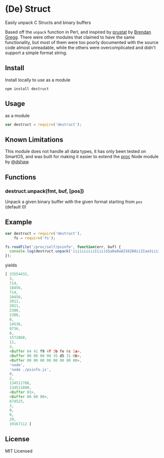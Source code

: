 (De) Struct
===========

Easily unpack C Structs and binary buffers

Based off the `unpack` function in Perl, and inspired by [prustat][1]
by [Brendan Gregg][2].  There were other modules that claimed to have the same functionality,
but most of them were too poorly documented with the source code almost unreadable, while the
others were overcomplicated and didn't support a simple format string.

Install
------

Install locally to use as a module

    npm install destruct

Usage
-----

as a module

``` js
var destruct = require('destruct');
```

Known Limitations
-----------------

This module does not handle all data types, it has only been tested on SmartOS,
and was built for making it easier to extend the [proc][3] Node module by [@dshaw][4].

Functions
---------

### destruct.unpack(fmt, buf, [pos])

Unpack a given binary buffer with the given format starting from `pos` (default 0)

Example
-------

``` js
var destruct = require('destruct'),
    fs = require('fs');

fs.readFile('/proc/self/psinfo', function(err, buf) {
  console.log(destruct.unpack('iiiiiiiiiiIiiiiSSa8a8a8Z16Z80iiIIaa3iiiiii', buf));
});
```

yields

``` js
[ 33554432,
  3,
  714,
  18456,
  714,
  18456,
  2011,
  2011,
  2300,
  2300,
  0,
  14536,
  9736,
  0,
  1572868,
  11,
  3,
  <Buffer 64 41 f9 4f 3b fe 6c 1a>,
  <Buffer 00 00 00 00 35 d5 31 0b>,
  <Buffer 00 00 00 00 00 00 00 00>,
  'node',
  'node ./psinfo.js',
  0,
  2,
  134511788,
  134511800,
  <Buffer 01>,
  <Buffer 00 00 00>,
  674523,
  3,
  0,
  0,
  29,
  19167112 ]
```

License
-------

MIT Licensed

[1]: http://www.brendangregg.com/DTrace/prustat
[2]: http://www.brendangregg.com
[3]: https://github.com/dshaw/proc
[4]: https://github.com/dshaw

